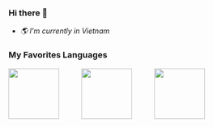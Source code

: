 ### Hi there 👋

- <em> 🌎 I'm currently in Vietnam </em> 


### My Favorites Languages

<p float="left">
  <img src="https://cdn.svgporn.com/logos/javascript.svg" width="100" />
  <img src="https://cdn.svgporn.com/logos/python.svg" width="100" style="margin-left:40px;"/> 
  <img src="https://cdn.svgporn.com/logos/dotnet.svg" width="100" style="margin-left:40px;"/> 
  
</p>


